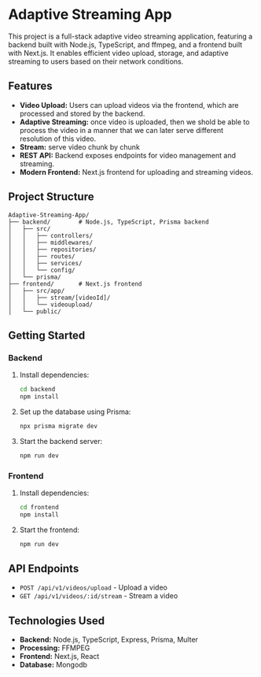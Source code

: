 # Adaptive Streaming App

This project is a full-stack adaptive video streaming application, featuring a backend built with Node.js, TypeScript, and ffmpeg, and a frontend built with Next.js. It enables efficient video upload, storage, and adaptive streaming to users based on their network conditions.

## Features
- **Video Upload:** Users can upload videos via the frontend, which are processed and stored by the backend.
- **Adaptive Streaming:** once video is uploaded, then we shold be able to process the video in a manner that we can later serve different resolution of this video.
- **Stream:** serve video chunk by chunk
- **REST API:** Backend exposes endpoints for video management and streaming.
- **Modern Frontend:** Next.js frontend for uploading and streaming videos.

## Project Structure
```
Adaptive-Streaming-App/
├── backend/        # Node.js, TypeScript, Prisma backend
│   ├── src/
│   │   ├── controllers/
│   │   ├── middlewares/
│   │   ├── repositories/
│   │   ├── routes/
│   │   ├── services/
│   │   └── config/
│   └── prisma/
├── frontend/       # Next.js frontend
│   ├── src/app/
│   │   ├── stream/[videoId]/
│   │   └── videoupload/
│   └── public/
```

## Getting Started

### Backend
1. Install dependencies:
   ```bash
   cd backend
   npm install
   ```
2. Set up the database using Prisma:
   ```bash
   npx prisma migrate dev
   ```
3. Start the backend server:
   ```bash
   npm run dev
   ```

### Frontend
1. Install dependencies:
   ```bash
   cd frontend
   npm install
   ```
2. Start the frontend:
   ```bash
   npm run dev
   ```

## API Endpoints
- `POST /api/v1/videos/upload` - Upload a video
- `GET /api/v1/videos/:id/stream` - Stream a video

## Technologies Used
- **Backend:** Node.js, TypeScript, Express, Prisma, Multer
- **Processing:** FFMPEG
- **Frontend:** Next.js, React
- **Database:** Mongodb


